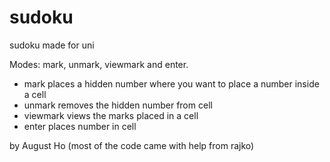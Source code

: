 # sudoku
sudoku made for uni


Modes: mark, unmark, viewmark and enter.
- mark places a hidden number where you want to place a number inside a cell
- unmark removes the hidden number from cell
- viewmark views the marks placed in a cell
- enter places number in cell

by August Ho (most of the code came with help from rajko)
